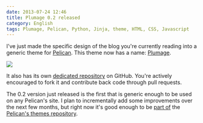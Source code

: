 ```yaml
---
date: 2013-07-24 12:46
title: Plumage 0.2 released
category: English
tags: Plumage, Pelican, Python, Jinja, theme, HTML, CSS, Javascript
---
```


I've just made the specific design of the blog you're currently reading into a generic theme for [Pelican](http://getpelican.com). This theme now has a name: [Plumage](https://github.com/kdeldycke/plumage).

![](/uploads/2013/plumage-article-screenshot.png)

It also has its own [dedicated repository](https://github.com/kdeldycke/plumage) on GitHub. You're actively encouraged to fork it and contribute back code through pull requests.

The 0.2 version just released is the first that is generic enough to be used on any Pelican's site. I plan to incrementally add some improvements over the next few months, but right now it's good enough to be [part of](https://twitter.com/getpelican/status/355025140112822272) the [Pelican's themes repository](https://github.com/getpelican/pelican-themes).
